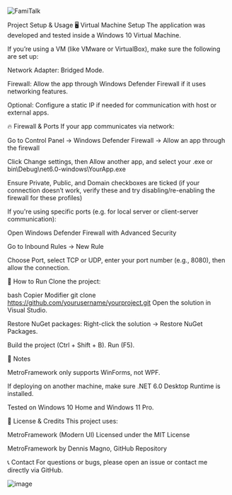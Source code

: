 ![FamiTalk](https://github.com/user-attachments/assets/5cb35589-87d4-41a9-95e0-d89b36f8381c)


Project Setup & Usage
🖥️ Virtual Machine Setup
The application was developed and tested inside a Windows 10 Virtual Machine.

If you’re using a VM (like VMware or VirtualBox), make sure the following are set up:

Network Adapter: Bridged Mode.

Firewall: Allow the app through Windows Defender Firewall if it uses networking features.

Optional: Configure a static IP if needed for communication with host or external apps.

🔥 Firewall & Ports
If your app communicates via network:

Go to Control Panel → Windows Defender Firewall → Allow an app through the firewall

Click Change settings, then Allow another app, and select your .exe or bin\Debug\net6.0-windows\YourApp.exe

Ensure Private, Public, and Domain checkboxes are ticked (if your connection doesn’t work, verify these and try disabling/re-enabling the firewall for these profiles)

If you're using specific ports (e.g. for local server or client-server communication):

Open Windows Defender Firewall with Advanced Security

Go to Inbound Rules → New Rule

Choose Port, select TCP or UDP, enter your port number (e.g., 8080), then allow the connection.

🚀 How to Run
Clone the project:

bash
Copier
Modifier
git clone https://github.com/yourusername/yourproject.git
Open the solution in Visual Studio.

Restore NuGet packages:
Right-click the solution → Restore NuGet Packages.

Build the project (Ctrl + Shift + B).
Run (F5).

🧪 Notes

MetroFramework only supports WinForms, not WPF.

If deploying on another machine, make sure .NET 6.0 Desktop Runtime is installed.

Tested on Windows 10 Home and Windows 11 Pro.

📜 License & Credits
This project uses:

MetroFramework (Modern UI) Licensed under the MIT License

MetroFramework by Dennis Magno, GitHub Repository

📞 Contact
For questions or bugs, please open an issue or contact me directly via GitHub.

![image](https://github.com/user-attachments/assets/b7960d11-0b79-4612-90ec-8faafa363c18)

